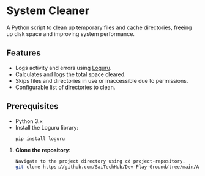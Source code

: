 # System Cleaner

A Python script to clean up temporary files and cache directories, freeing up disk space and improving system performance.

## Features
- Logs activity and errors using [Loguru](https://github.com/Delgan/loguru).
- Calculates and logs the total space cleared.
- Skips files and directories in use or inaccessible due to permissions.
- Configurable list of directories to clean.

## Prerequisites
- Python 3.x
- Install the Loguru library:
  ```bash
  pip install loguru

1. **Clone the repository**:
   ```bash
   Navigate to the project directory using cd project-repository.
   git clone https://github.com/SaiTechHub/Dev-Play-Ground/tree/main/Automatic-System-Cleaner-Python-Project

